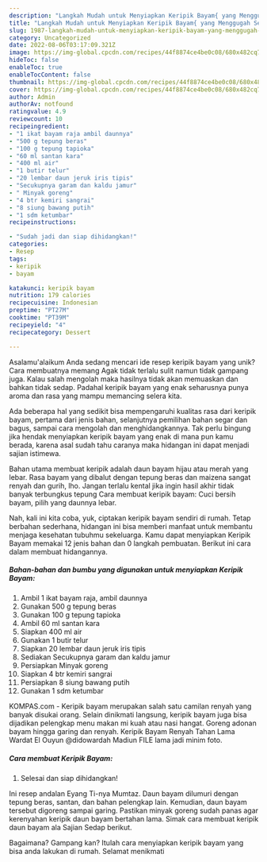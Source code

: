 ```yaml
---
description: "Langkah Mudah untuk Menyiapkan Keripik Bayam{ yang Menggugah Selera"
title: "Langkah Mudah untuk Menyiapkan Keripik Bayam{ yang Menggugah Selera"
slug: 1987-langkah-mudah-untuk-menyiapkan-keripik-bayam-yang-menggugah-selera
category: Uncategorized
date: 2022-08-06T03:17:09.321Z
image: https://img-global.cpcdn.com/recipes/44f8874ce4be0c08/680x482cq70/keripik-bayam-foto-resep-utama.jpg
hideToc: false
enableToc: true
enableTocContent: false
thumbnail: https://img-global.cpcdn.com/recipes/44f8874ce4be0c08/680x482cq70/keripik-bayam-foto-resep-utama.jpg
cover: https://img-global.cpcdn.com/recipes/44f8874ce4be0c08/680x482cq70/keripik-bayam-foto-resep-utama.jpg
author: Admin
authorAv: notfound
ratingvalue: 4.9
reviewcount: 10
recipeingredient:
- "1 ikat bayam raja ambil daunnya"
- "500 g tepung beras"
- "100 g tepung tapioka"
- "60 ml santan kara"
- "400 ml air"
- "1 butir telur"
- "20 lembar daun jeruk iris tipis"
- "Secukupnya garam dan kaldu jamur"
- " Minyak goreng"
- "4 btr kemiri sangrai"
- "8 siung bawang putih"
- "1 sdm ketumbar"
recipeinstructions:

- "Sudah jadi dan siap dihidangkan!"
categories:
- Resep
tags:
- keripik
- bayam

katakunci: keripik bayam 
nutrition: 179 calories
recipecuisine: Indonesian
preptime: "PT27M"
cooktime: "PT39M"
recipeyield: "4"
recipecategory: Dessert

---
```



Asalamu'alaikum Anda sedang mencari ide resep keripik bayam yang unik? Cara membuatnya memang Agak tidak terlalu sulit namun tidak gampang juga. Kalau salah mengolah maka hasilnya tidak akan memuaskan dan bahkan tidak sedap. Padahal keripik bayam yang enak seharusnya punya aroma dan rasa yang mampu memancing selera kita.


Ada beberapa hal yang sedikit bisa mempengaruhi kualitas rasa dari keripik bayam, pertama dari jenis bahan, selanjutnya pemilihan bahan segar dan bagus, sampai cara mengolah dan menghidangkannya. Tak perlu bingung jika hendak menyiapkan keripik bayam yang enak di mana pun kamu berada, karena asal sudah tahu caranya maka hidangan ini dapat menjadi sajian istimewa.

Bahan utama membuat keripik adalah daun bayam hijau atau merah yang lebar. Rasa bayam yang dibalut dengan tepung beras dan maizena sangat renyah dan gurih, lho. Jangan terlalu kental jika ingin hasil akhir tidak banyak terbungkus tepung Cara membuat keripik bayam: Cuci bersih bayam, pilih yang daunnya lebar.


Nah, kali ini kita coba, yuk, ciptakan keripik bayam sendiri di rumah. Tetap berbahan sederhana, hidangan ini bisa memberi manfaat untuk membantu menjaga kesehatan tubuhmu sekeluarga. Kamu dapat menyiapkan Keripik Bayam memakai 12 jenis bahan dan 0 langkah pembuatan. Berikut ini cara dalam membuat hidangannya.

<!--inarticleads1-->

##### Bahan-bahan dan bumbu yang digunakan untuk menyiapkan Keripik Bayam:

1. Ambil 1 ikat bayam raja, ambil daunnya
1. Gunakan 500 g tepung beras
1. Gunakan 100 g tepung tapioka
1. Ambil 60 ml santan kara
1. Siapkan 400 ml air
1. Gunakan 1 butir telur
1. Siapkan 20 lembar daun jeruk iris tipis
1. Sediakan Secukupnya garam dan kaldu jamur
1. Persiapkan  Minyak goreng
1. Siapkan 4 btr kemiri sangrai
1. Persiapkan 8 siung bawang putih
1. Gunakan 1 sdm ketumbar


KOMPAS.com - Keripik bayam merupakan salah satu camilan renyah yang banyak disukai orang. Selain dinikmati langsung, keripik bayam juga bisa dijadikan pelengkap menu makan mi kuah atau nasi hangat. Goreng adonan bayam hingga garing dan renyah. Keripik Bayam Renyah Tahan Lama Wardat El Ouyun @didowardah Madiun FILE lama jadi minim foto. 

<!--inarticleads2-->

##### Cara membuat Keripik Bayam:


1. Selesai dan siap dihidangkan!

Ini resep andalan Eyang Ti-nya Mumtaz. Daun bayam dilumuri dengan tepung beras, santan, dan bahan pelengkap lain. Kemudian, daun bayam tersebut digoreng sampai garing. Pastikan minyak goreng sudah panas agar kerenyahan keripik daun bayam bertahan lama. Simak cara membuat keripik daun bayam ala Sajian Sedap berikut. 

Bagaimana? Gampang kan? Itulah cara menyiapkan keripik bayam yang bisa anda lakukan di rumah. Selamat menikmati
